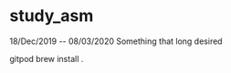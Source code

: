 # study_asm
18/Dec/2019 -- 08/03/2020
Something that long desired

gitpod
 brew install <PackageName>.